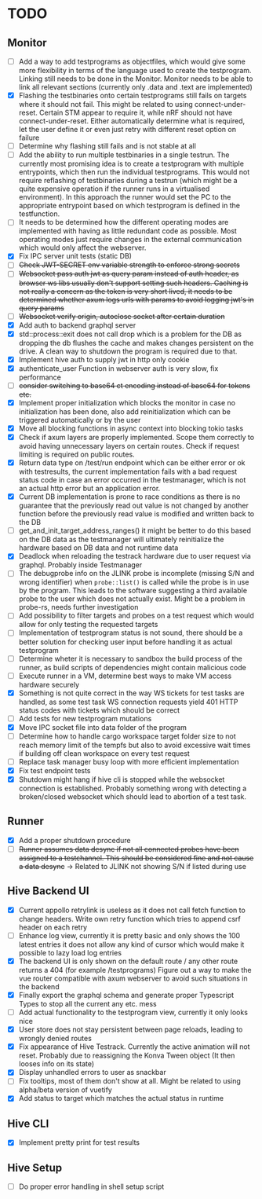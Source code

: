 # TODO

## Monitor
- [ ] Add a way to add testprograms as objectfiles, which would give some more flexibility in terms of the language used to create the testprogram. Linking still needs to be done in the Monitor. Monitor needs to be able to link all relevant sections (currently only .data and .text are implemented)
- [X] Flashing the testbinaries onto certain testprograms still fails on targets where it should not fail. This might be related to using connect-under-reset. Certain STM appear to require it, while nRF should not have connect-under-reset. Either automatically determine what is required, let the user define it or even just retry with different reset option on failure
- [ ] Determine why flashing still fails and is not stable at all
- [ ] Add the ability to run multiple testbinaries in a single testrun. The currently most promising idea is to create a testprogram with multiple entrypoints, which then run the individual testprograms. This would not require reflashing of testbinaries during a testrun (which might be a quite expensive operation if the runner runs in a virtualised environment). In this approach the runner would set the PC to the appropriate entrypoint based on which testprogram is defined in the testfunction.
- [ ] It needs to be determined how the different operating modes are implemented with having as little redundant code as possible. Most operating modes just require changes in the external communication which would only affect the webserver.
- [X] Fix IPC server unit tests (static DB)
- [ ] ~~Check JWT-SECRET env variable strength to enforce strong secrets~~
- [ ] ~~Websocket pass auth jwt as query param instead of auth header, as browser ws libs usually don't support setting such headers. Caching is not really a concern as the token is very short lived, it needs to be determined whether axum logs urls with params to avoid logging jwt's in query params~~
- [ ] ~~Websocket verify origin, autoclose socket after certain duration~~
- [X] Add auth to backend graphql server
- [X] std::process::exit does not call drop which is a problem for the DB as dropping the db flushes the cache and makes changes persistent on the drive. A clean way to shutdown the program is required due to that.
- [X] Implement hive auth to supply jwt in http only cookie
- [X] authenticate_user Function in webserver auth is very slow, fix performance
- [ ] ~~consider switching to base64 ct encoding instead of base64 for tokens etc.~~
- [X] Implement proper initialization which blocks the monitor in case no initialization has been done, also add reinitialization which can be triggered automatically or by the user
- [X] Move all blocking functions in async context into blocking tokio tasks
- [X] Check if axum layers are properly implemented. Scope them correctly to avoid having unnecessary layers on certain routes. Check if request limiting is required on public routes.
- [X] Return data type on /test/run endpoint which can be either error or ok with testresults, the current implementation fails with a bad request status code in case an error occurred in the testmanager, which is not an actual http error but an application error.
- [X] Current DB implementation is prone to race conditions as there is no guarantee that the previously read out value is not changed by another function before the previously read value is modified and written back to the DB
- [ ] get_and_init_target_address_ranges() it might be better to do this based on the DB data as the testmanager will ultimately reinitialize the hardware based on DB data and not runtime data
- [X] Deadlock when reloading the testrack hardware due to user request via graphql. Probably inside Testmanager
- [ ] The debugprobe info on the JLINK probe is incomplete (missing S/N and wrong identifier) when `probe::list()` is called while the probe is in use by the program. This leads to the software suggesting a third available probe to the user which does not actually exist. Might be a problem in probe-rs, needs further investigation
- [ ] Add possibility to filter targets and probes on a test request which would allow for only testing the requested targets
- [ ] Implementation of testprogram status is not sound, there should be a better solution for checking user input before handling it as actual testprogram
- [ ] Determine wheter it is necessary to sandbox the build process of the runner, as build scripts of dependencies might contain malicious code
- [ ] Execute runner in a VM, determine best ways to make VM access hardware securely
- [X] Something is not quite correct in the way WS tickets for test tasks are handled, as some test task WS connection requests yield 401 HTTP status codes with tickets which should be correct
- [ ] Add tests for new testprogram mutations
- [X] Move IPC socket file into data folder of the program
- [ ] Determine how to handle cargo workspace target folder size to not reach memory limit of the tempfs but also to avoid excessive wait times if building off clean workspace on every test request
- [ ] Replace task manager busy loop with more efficient implementation
- [X] Fix test endpoint tests
- [X] Shutdown might hang if hive cli is stopped while the websocket connection is established. Probably something wrong with detecting a broken/closed websocket which should lead to abortion of a test task.

## Runner
- [X] Add a proper shutdown procedure 
- [ ] ~~Runner assumes data desync if not all connected probes have been assigned to a testchannel. This should be considered fine and not cause a data desync~~ -> Related to JLINK not showing S/N if listed during use

## Hive Backend UI
- [X] Current appollo retrylink is useless as it does not call fetch function to change headers. Write own retry function which tries to append csrf header on each retry
- [ ] Enhance log view, currently it is pretty basic and only shows the 100 latest entries it does not allow any kind of cursor which would make it possible to lazy load log entries
- [X] The backend UI is only shown on the default route / any other route returns a 404 (for example /testprograms) Figure out a way to make the vue router compatible with axum webserver to avoid such situations in the backend
- [X] Finally export the graphql schema and generate proper Typescript Types to stop all the current any etc. mess
- [ ] Add actual functionality to the testprogram view, currently it only looks nice
- [X] User store does not stay persistent between page reloads, leading to wrongly denied routes
- [X] Fix appearance of Hive Testrack. Currently the active animation will not reset. Probably due to reassigning the Konva Tween object (It then looses info on its state)
- [X] Display unhandled errors to user as snackbar
- [ ] Fix tooltips, most of them don't show at all. Might be related to using alpha/beta version of vuetify
- [X] Add status to target which matches the actual status in runtime

## Hive CLI 
- [X] Implement pretty print for test results

## Hive Setup
- [ ] Do proper error handling in shell setup script
